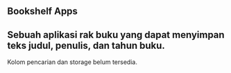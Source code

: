 Bookshelf Apps
--
Sebuah aplikasi rak buku yang dapat menyimpan teks judul, penulis, dan tahun buku.
--
Kolom pencarian dan storage belum tersedia.